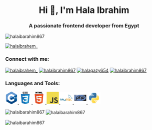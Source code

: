 <h1 align="center">Hi 👋, I'm Hala Ibrahim</h1>
<h3 align="center">A passionate frontend developer from Egypt</h3>

<p align="left"> <img src="https://komarev.com/ghpvc/?username=halaibarahim867&label=Profile%20views&color=0e75b6&style=flat" alt="halaibarahim867" /> </p>

<p align="left"> <a href="https://twitter.com/halaibrahem_" target="blank"><img src="https://img.shields.io/twitter/follow/halaibrahem_?logo=twitter&style=for-the-badge" alt="halaibrahem_" /></a> </p>

<h3 align="left">Connect with me:</h3>
<p align="left">
<a href="https://twitter.com/halaibrahem_" target="blank"><img align="center" src="https://raw.githubusercontent.com/rahuldkjain/github-profile-readme-generator/master/src/images/icons/Social/twitter.svg" alt="halaibrahem_" height="30" width="40" /></a>
<a href="https://linkedin.com/in/halaibrahim867" target="blank"><img align="center" src="https://raw.githubusercontent.com/rahuldkjain/github-profile-readme-generator/master/src/images/icons/Social/linked-in-alt.svg" alt="halaibrahim867" height="30" width="40" /></a>
<a href="https://www.hackerrank.com/halagazy654" target="blank"><img align="center" src="https://raw.githubusercontent.com/rahuldkjain/github-profile-readme-generator/master/src/images/icons/Social/hackerrank.svg" alt="halagazy654" height="30" width="40" /></a>
<a href="https://codeforces.com/profile/halaibrahim867" target="blank"><img align="center" src="https://raw.githubusercontent.com/rahuldkjain/github-profile-readme-generator/master/src/images/icons/Social/codeforces.svg" alt="halaibrahim867" height="30" width="40" /></a>
</p>

<h3 align="left">Languages and Tools:</h3>
<p align="left"> <a href="https://www.w3schools.com/cpp/" target="_blank" rel="noreferrer"> <img src="https://raw.githubusercontent.com/devicons/devicon/master/icons/cplusplus/cplusplus-original.svg" alt="cplusplus" width="40" height="40"/> </a> <a href="https://www.w3schools.com/css/" target="_blank" rel="noreferrer"> <img src="https://raw.githubusercontent.com/devicons/devicon/master/icons/css3/css3-original-wordmark.svg" alt="css3" width="40" height="40"/> </a> <a href="https://www.w3.org/html/" target="_blank" rel="noreferrer"> <img src="https://raw.githubusercontent.com/devicons/devicon/master/icons/html5/html5-original-wordmark.svg" alt="html5" width="40" height="40"/> </a> <a href="https://developer.mozilla.org/en-US/docs/Web/JavaScript" target="_blank" rel="noreferrer"> <img src="https://raw.githubusercontent.com/devicons/devicon/master/icons/javascript/javascript-original.svg" alt="javascript" width="40" height="40"/> </a> <a href="https://www.mysql.com/" target="_blank" rel="noreferrer"> <img src="https://raw.githubusercontent.com/devicons/devicon/master/icons/mysql/mysql-original-wordmark.svg" alt="mysql" width="40" height="40"/> </a> <a href="https://www.php.net" target="_blank" rel="noreferrer"> <img src="https://raw.githubusercontent.com/devicons/devicon/master/icons/php/php-original.svg" alt="php" width="40" height="40"/> </a> <a href="https://www.python.org" target="_blank" rel="noreferrer"> <img src="https://raw.githubusercontent.com/devicons/devicon/master/icons/python/python-original.svg" alt="python" width="40" height="40"/> </a> </p>

<p><img align="left" src="https://github-readme-stats.vercel.app/api/top-langs?username=halaibarahim867&show_icons=true&locale=en&layout=compact" alt="halaibarahim867" /></p>

<p>&nbsp;<img align="center" src="https://github-readme-stats.vercel.app/api?username=halaibarahim867&show_icons=true&locale=en" alt="halaibarahim867" /></p>

<p><img align="center" src="https://github-readme-streak-stats.herokuapp.com/?user=halaibarahim867&" alt="halaibarahim867" /></p>
